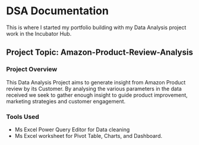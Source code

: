 # DSA Documentation
This is where I started my portfolio building with my Data Analysis project work in the Incubator Hub.
## Project Topic: Amazon-Product-Review-Analysis
### Project Overview
This Data Analysis Project aims to generate insight from Amazon Product review by its Customer. By analysing the various parameters in the data received we seek to  gather enough insight to guide product improvement, marketing strategies and customer engagement.
### Tools Used
- Ms Excel Power Query Editor for Data cleaning
- Ms Excel worksheet for Pivot Table, Charts, and Dashboard.
